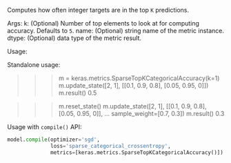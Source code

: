 Computes how often integer targets are in the top `K` predictions.

Args:
    k: (Optional) Number of top elements to look at for computing accuracy.
        Defaults to `5`.
    name: (Optional) string name of the metric instance.
    dtype: (Optional) data type of the metric result.

Usage:

Standalone usage:

>>> m = keras.metrics.SparseTopKCategoricalAccuracy(k=1)
>>> m.update_state([2, 1], [[0.1, 0.9, 0.8], [0.05, 0.95, 0]])
>>> m.result()
0.5

>>> m.reset_state()
>>> m.update_state([2, 1], [[0.1, 0.9, 0.8], [0.05, 0.95, 0]],
...                sample_weight=[0.7, 0.3])
>>> m.result()
0.3

Usage with `compile()` API:

```python
model.compile(optimizer='sgd',
              loss='sparse_categorical_crossentropy',
              metrics=[keras.metrics.SparseTopKCategoricalAccuracy()])
```
